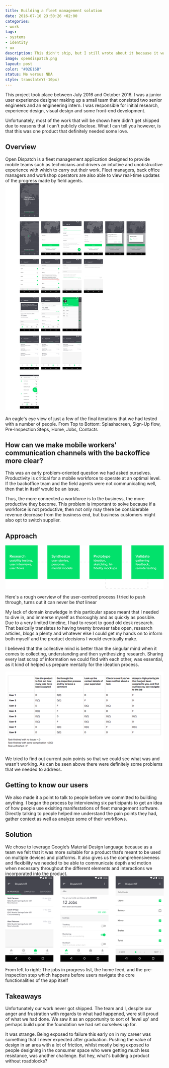 ```yaml
---
title: Building a fleet management solution
date: 2016-07-10 23:50:26 +02:00
categories:
- work
tags:
- systems
- identity
- ux
description: This didn't ship, but I still wrote about it because it was the first time I was exposed to failure
image: opendispatch.png
layout: post
color: "#02E16B"
status: Me versus NDA
style: translateY(-10px)
---
```


<style>
	img {
		border: none;
	}
</style>

This project took place between July 2016 and October 2016. I was a junior user experience designer making up a small team that consisted two senior engineers and an engineering intern. I was responsible for initial research, experience design, visual design and some front-end development. 

Unfortunately, most of the work that will be shown here didn't get shipped due to reasons that I can't publicly disclose. What I can tell you however, is that this was one product that definitely needed some love.

<h2>Overview</h2>
Open Dispatch is a fleet management application designed to provide mobile teams such as technicians and drivers an intuitive and unobstructive experience with which to carry out their work. Fleet managers, back office managers and workshop operators are also able to view real-time updates of the progress made by field agents.
<br>

<img src="../img/opendispatch_overview.png" alt="Open Dispatch Overview">

<p class="description">An eagle's eye view of just a few of the final iterations that we had tested with a number of people. From Top to Bottom: Splashscreen, Sign-Up flow, Pre-Inspection Steps, Home, Jobs, Contacts</p>

<h2>How can we make mobile workers' communication channels with the backoffice more clear?</h2>

This was an early problem-oriented question we had asked ourselves. Productivity is critical for a mobile workforce to operate at an optimal level. If the backoffice team and the field agents were not communicating well, then that in itself would be an issue. 

Thus, the more connected a workforce is to the business, the more productive they become. This problem is important to solve because if a workforce is not productive, then not only may there be considerable revenue decrease from the business end, but business customers might also opt to switch supplier. 


<h2>Approach</h2>

<img src="../img/opendispatch_process.png" alt="Design process I developed together with the team">
<p class="description">Here's a rough overview of the user-centred process I tried to push through, turns out it can never be <i>that</i> linear</p>

My lack of domain knowledge in this particular space meant that I needed to dive in, and immerse myself as thoroughly and as quickly as possible. Due to a very limited timeline, I had to resort to good old desk research. That basically translates to having twenty browser tabs open, research articles, blogs a plenty and whatever else I could get my hands on to inform both myself and the product decisions I would eventually make.

I believed that the collective mind is better than the singular mind when it comes to collecting, understanding and then synthesizing research. Sharing every last scrap of information we could find with each other, was essential, as it kind of helped us prepare mentally for the ideation process.

<img src="../img/CurrentIteration.png" alt="Usability Test for current iteration">
<p class="description">We tried to find out current pain points so that we could see what was and wasn't working. As can be seen above there were definitely some problems that we needed to address. </p>


<h2>Getting to know our users </h2>

We also made it a point to talk to people before we committed to building anything. I began the process by interviewing six participants to get an idea of how people use exisiting manifestations of fleet management software. Directly talking to people helped me understand the pain points they had, gather context as well as analyze some of their workflows.

<!-- 
Through talking to people, we came to realize two things:
<ul>
	<li>Fleet management solutions </li>
	<li></li>
</ul>

My personal goal was to explore different ways as to how I can solve this problem, and then work with the engineers to build it. -->

<!-- Findings showed me that
There's this thing called 'code experience' which is the equivalent of
  empathy in the design world. -->

<h2>Solution</h2>
We chose to leverage Google’s Material Design language because as a team we felt that it was more suitable for a product that’s meant to be used on multiple devices and platforms. It also gives us the comprehensiveness and flexibility we needed to be able to communicate depth and motion when necessary throughout the different elements and interactions we incorporated into the product. 

<img src="../img/OpenDispatch_Android.png" alt="Open Dispatch Android" style="border:none;">

<p class="description">From left to right: The jobs in progress list, the home feed, and the pre-inspection step which happens before users navigate the core functionalities of the app itself </p>

<h2>Takeaways</h2>

Unfortunately our work never got shipped. The team and I, despite our anger and frustration with regards to what had happened, were still proud of what we had done. We saw it as an opportunity to sort of 'level up' and perhaps build upon the foundation we had set ourselves up for. 

It was strange. Being exposed to failure this early on in my career was something that I never expected after graduation. Pushing the value of design in an area with a lot of friction, whilst mostly being exposed to people designing in the consumer space who were getting much less resistance, was another challenge. But hey, what's building a product without roadblocks?

<br>



